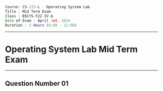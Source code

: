 ```jsx
Course: CS-225-L - Operating System Lab
Title : Mid Term Exam
Class : BSCYS-F22-IV-A
Date of Exam : April 1st, 2024
Duration : 3 Hours (8:00 - 11:00)
```

---
# Operating System Lab Mid Term Exam
---

## Question Number 01

